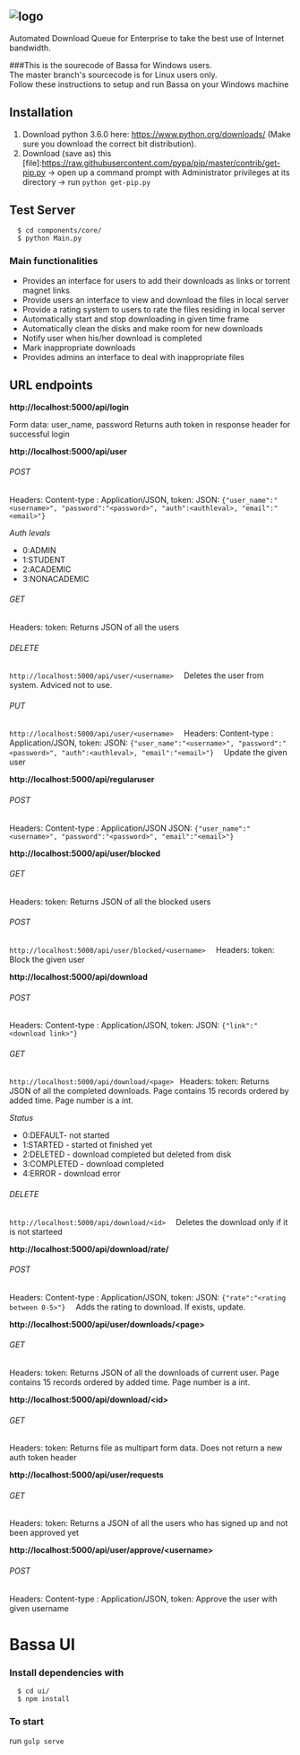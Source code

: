 
![logo](http://gdurl.com/7XYK)
-


Automated Download Queue for Enterprise to take the best use of Internet bandwidth.

###This is the sourecode of Bassa for Windows users.  
The master branch's sourcecode is for Linux users only.  
Follow these instructions to setup and run Bassa on your Windows machine  


## Installation

1. Download python 3.6.0 here: https://www.python.org/downloads/ (Make sure you download the correct bit distribution).
2. Download (save as) this [file]:https://raw.githubusercontent.com/pypa/pip/master/contrib/get-pip.py -> open up a command prompt with Administrator privileges at its directory -> run `python get-pip.py`  


## Test Server
```
  $ cd components/core/
  $ python Main.py
```

### Main functionalities
* Provides an interface for users to add their downloads as links or torrent magnet links
* Provide users  an interface to view and download the files in local server
* Provide a rating system to users to rate the files residing in local server
* Automatically start and stop downloading in given time frame
* Automatically clean the disks and make room for new downloads
* Notify user when his/her download is completed
* Mark inappropriate downloads
* Provides admins an interface to deal with inappropriate files

## URL endpoints

**http://localhost:5000/api/login**

Form data: user_name, password
Returns auth token in response header for successful login

**http://localhost:5000/api/user**
###### POST
Headers: Content-type : Application/JSON, token: <auth token>
JSON: ```{"user_name":"<username>", "password":"<password>", "auth":<authleval>, "email":"<email>"}  ```

*Auth levals*
* 0:ADMIN
* 1:STUDENT
* 2:ACADEMIC
* 3:NONACADEMIC

###### GET
Headers: token: <auth token>
Returns JSON of all the users
###### DELETE
```http://localhost:5000/api/user/<username>  ```
Deletes the user from system. Adviced not to use.

###### PUT
```http://localhost:5000/api/user/<username>  ```
Headers: Content-type : Application/JSON, token: <auth token>
JSON: ```{"user_name":"<username>", "password":"<password>", "auth":<authleval>, "email":"<email>"}  ```
Update the given user

**http://localhost:5000/api/regularuser**
###### POST
Headers: Content-type : Application/JSON
JSON: ```{"user_name":"<username>", "password":"<password>", "email":"<email>"}  ```

**http://localhost:5000/api/user/blocked**
###### GET
Headers: token: <auth token>
Returns JSON of all the blocked users
###### POST
```http://localhost:5000/api/user/blocked/<username>  ```
Headers: token: <auth token>
Block the given user

**http://localhost:5000/api/download**
###### POST
Headers: Content-type : Application/JSON, token: <auth token>
JSON: ```{"link":"<download link>"}  ```
###### GET
```http://localhost:5000/api/download/<page> ```
Headers: token: <auth token>
Returns JSON of all the completed downloads. Page contains 15 records ordered by added time. Page number is a int.

*Status*
* 0:DEFAULT- not started
* 1:STARTED - started ot finished yet
* 2:DELETED - download completed but deleted from disk
* 3:COMPLETED - download completed
* 4:ERROR - download error

###### DELETE
```http://localhost:5000/api/download/<id>  ```
Deletes the download only if it is not starteed

**http://localhost:5000/api/download/rate/<id>**
###### POST
Headers: Content-type : Application/JSON, token: <auth token>
JSON: ```{"rate":"<rating between 0-5>"}  ```
Adds the rating to download. If exists, update.

**http://localhost:5000/api/user/downloads/\<page\>**
###### GET
Headers: token: <auth token>
Returns JSON of all the downloads of current user. Page contains 15 records ordered by added time. Page number is a int.

**http://localhost:5000/api/download/\<id\>**
###### GET
Headers: token: <auth token>
Returns file as multipart form data. Does not return a new auth token header

**http://localhost:5000/api/user/requests**
###### GET
Headers: token: <auth token>
Returns a JSON of all the users who has signed up and not been approved yet

**http://localhost:5000/api/user/approve/\<username\>**
###### POST
Headers: Content-type : Application/JSON, token: <auth token>
Approve the user with given username

# Bassa UI

### Install dependencies with


```
  $ cd ui/
  $ npm install
```


### To start
run `gulp serve`
